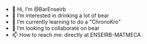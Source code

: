 - 👋 Hi, I’m @BarEnseirb
- 👀 I’m interested in drinking a lot of bear
- 🌱 I’m currently learning to do a "ChronoKro"
- 💞️ I’m looking to collaborate on bear
- 📫 How to reach me: directly at ENSEIRB-MATMECA

<!---
BarEnseirb/BarEnseirb is a ✨ special ✨ repository because its `README.md` (this file) appears on your GitHub profile.
You can click the Preview link to take a look at your changes.
--->
